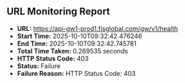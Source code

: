 ## URL Monitoring Report

- **URL:** https://api-gw1-prod1.fisglobal.com/gw/v1/health
- **Start Time:** 2025-10-10T09:32:42.476246
- **End Time:** 2025-10-10T09:32:42.745781
- **Total Time Taken:** 0.269535 seconds
- **HTTP Status Code:** 403
- **Status:** Failure
- **Failure Reason:** HTTP Status Code: 403
